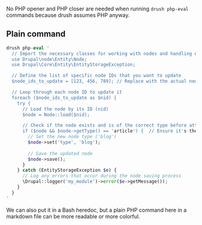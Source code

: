 No PHP opener and PHP closer are needed when running `drush php-eval` commands because drush assumes PHP anyway.

## Plain command

```php
drush php-eval '
  // Import the necessary classes for working with nodes and handling entity storage exceptions
  use Drupal\node\Entity\Node;
  use Drupal\Core\Entity\EntityStorageException;

  // Define the list of specific node IDs that you want to update
  $node_ids_to_update = [123, 456, 789]; // Replace with the actual node IDs you want to change

  // Loop through each node ID to update it
  foreach ($node_ids_to_update as $nid) {
    try {
      // Load the node by its ID (nid)
      $node = Node::load($nid);

      // Check if the node exists and is of the correct type before attempting to update
      if ($node && $node->getType() == 'article') {  // Ensure it's the correct original node type
        // Set the new node type ('blog')
        $node->set('type', 'blog');
        
        // Save the updated node
        $node->save();
      }
    } catch (EntityStorageException $e) {
      // Log any errors that occur during the node saving process
      \Drupal::logger('my_module')->error($e->getMessage());
    }
  }
'
```

We can also put it in a Bash heredoc, but a plain PHP command here in a markdown file can be more readable or more colorful.
